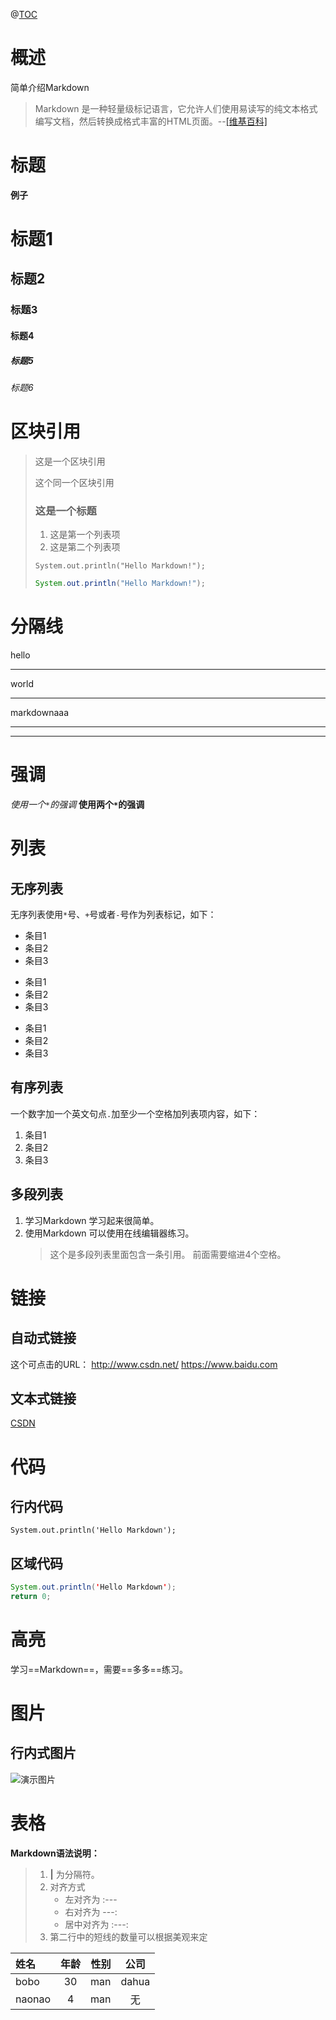 @[TOC](aaaaaa)

# 概述
简单介绍Markdown
> Markdown 是一种轻量级标记语言，它允许人们使用易读写的纯文本格式编写文档，然后转换成格式丰富的HTML页面。--[[维基百科]](https://zh.wikipedia.org/wiki/Markdown)

# 标题
**例子**
# 标题1
## 标题2
### 标题3
#### 标题4
##### 标题5
###### 标题6


# 区块引用
> 这是一个区块引用
> 
> 这个同一个区块引用
> ### 这是一个标题
> 1. 这是第一个列表项
> 2. 这是第二个列表项
> 
> `System.out.println("Hello Markdown!");`
> 
> ```java
> System.out.println("Hello Markdown!");
> ```
> 

# 分隔线
hello
*** 
world
*****
markdownaaa
********
-----

# 强调
*使用一个`*`的强调*
**使用两个`*`的强调**

# 列表
## 无序列表
无序列表使用`*`号、`+`号或者`-`号作为列表标记，如下：
* 条目1
* 条目2
* 条目3

+ 条目1
+ 条目2
+ 条目3

- 条目1
- 条目2
- 条目3

## 有序列表
一个数字加一个英文句点`.`加至少一个空格加列表项内容，如下：
1. 条目1
2. 条目2
5. 条目3

## 多段列表
1. 学习Markdown
    学习起来很简单。
2. 使用Markdown
    可以使用在线编辑器练习。
    > 这个是多段列表里面包含一条引用。
    > 前面需要缩进4个空格。

# 链接
## 自动式链接
这个可点击的URL：
<http://www.csdn.net/>
<https://www.baidu.com>

## 文本式链接
[CSDN](http://www.csdn.net/)

# 代码
## 行内代码
`System.out.println('Hello Markdown');`

## 区域代码
```java
System.out.println('Hello Markdown');
return 0;
```

# 高亮
学习==Markdown==，需要==多多==练习。

# 图片
## 行内式图片
![演示图片](https://imgconvert.csdnimg.cn/aHR0cDovL2ltZy5ibG9nLmNzZG4ubmV0LzIwMTUwMzE1MTUwMjQ2Mzgy)

# 表格
**Markdown语法说明：**

> 1.  **|** 为分隔符。
> 2.  对齐方式
>     * 左对齐为 :---
>     * 右对齐为 ---:
>     * 居中对齐为 :---:
> 3.  第二行中的短线的数量可以根据美观来定

|姓名|年龄|性别|公司|
|:--|:--:|--:|:--:|
|bobo|30|man|dahua|
|naonao|4|man|无|
